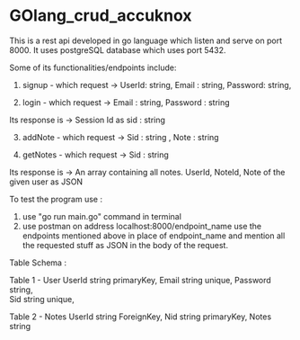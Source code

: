 # GOlang_crud_accuknox
This is a rest api developed in go language which listen and serve on port 8000. It uses postgreSQL database which uses port 5432.

Some of its functionalities/endpoints include:

1) signup - 
which request ->
  UserId:	string, 
	Email	:	string, 
	Password:	string, 
  
2) login - which request -> 
  Email	:	string, 
  Password :	string
  
 Its response is ->
  Session Id as sid   :  string
   
3) addNote - which request -> 
  Sid 	: string	, 
	Note	: string	

4) getNotes - which request ->
  Sid	:	string
 
 Its response is ->
  An array containing all notes. UserId, NoteId, Note of the given user as JSON

To test the program use :
1) use "go run main.go" command in terminal
2) use postman on address
    localhost:8000/endpoint_name
use the endpoints mentioned above in place of endpoint_name and mention all the requested stuff as JSON in the body of the request.


Table Schema :

Table 1 - User
UserId		string	primaryKey, 
Email		string 	unique, 
Password	string, 	 
Sid			string	unique, 

Table 2 - Notes
UserId		string	ForeignKey, 
Nid			string	primaryKey, 
Notes		string
